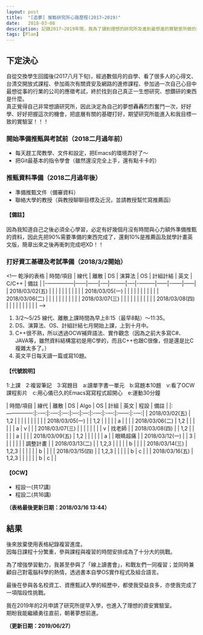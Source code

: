 ```yaml
---
layout: post
title:  "[追夢] 推甄研究所心路歷程(2017~2019)"
date:   2018-03-08
description: 記錄2017~2019年間，我為了讀到理想的研究所及進到最想進的實驗室所做的努力。
tags: [Plan]
---
```


## 下定決心
自從交換學生回國後(2017八月下旬)，經過數個月的自學、看了很多人的心得文、台清交開放式課程、參加兩次有關資安及網路的進修課程、參加過一次自己心目中最想從事的行業的公司的應徵考試，終於找到自己真正一生想研究、想鑽研的東西是什麼。<br/>
真正覺得自己非常想讀研究所，因此決定為自己的夢想轟轟烈烈奮鬥一次，好好學、好好把握這次的機會，把底層有關的基礎打好，期望研究所能進入和我目標一致的實驗室！！！

### 開始準備推甄與考試前（2018二月過年前）
* 每天趕工爬教學、文件和設定，把Emacs的環境弄好了～<br/>
* 把Git最基本的指令學會（雖然還沒完全上手，還有點卡卡的）<br/>

### 推甄資料準備（2018二月過年後）
* 準備推甄文件（備審資料）
* 聯絡大學的教授（與教授聊聊目標及近況，並請教授幫忙寫推薦函）

#### 【備註】
因為我知道自己之後必須全心學習，必定有好幾個月沒有時間與心力額外準備推甄的資料，因此先把90%需要準備的東西完成了，還剩10%是推薦函及就學計畫英文版，簡章出來之後再衝刺完成吧XD！！

### 打好資工基礎及考試準備（2018/3/2開始）
<!—
乾淨的表格
| 時間/項目      | 線代 | 離散 | DS | 演算法 | OS | 計組計結 | 英文 | C/C++ | 備註 |
|-—————|——|——|-—|———|-—|-———|——|-——|——|
| 2018/03/02(五) |      |      |    |        |    |          |      |       |      |
| 2018/03/05(一) |      |      |    |        |    |          |      |       |      |
| 2018/03/06(二) |      |      |    |        |    |          |      |       |      |
| 2018/03/07(三) |      |      |    |        |    |          |      |       |      |
| 2018/03/08(四) |      |      |    |        |    |          |      |       |      |
—>
1. 3/2～5/25 線代、離散上課時間為早上8:15（最早8點）～11:35。
2. DS、演算法、OS、計組計結七月開始上課，上到十月中。
3. C++很不熟，所以透過OCW補齊語法、實作觀念（因為之前大多寫C#、JAVA等，雖然資料結構當初是用C學的，而且C++也跟C很像，但是還是比C複雜太多了。）
4. 英文平日每天讀一篇或寫10題。

#### 【代號說明】
1:上課　2:複習筆記　3:寫題目　a:讀單字書一單元　b:寫題本10題　v:看了OCW課程影片　c:用心儀已久的Emacs寫寫程式超開心　e:運動30分鐘

| 時間/項目      | 線代 | 離散 | DS | Algo | OS | 計組 | 英文 | 程設 | 備註 |
|:—————:|:-—:|:-—:|:—:|:—:|:—:|:-—:|:-—:|:——:|:-—:|
| 2018/03/02(五) |  1,2 |      |    |      |    |       |      |       |      |
| 2018/03/05(一) |      |  1,2 |    |      |    |       |   a  |       |      |
| 2018/03/06(二) |  1,2 |      |    |      |    |       |   a  |   v   |      |
| 2018/03/07(三) |      |      |    |      |    |       |      |   v   | 找老師 |
| 2018/03/08(四) |      |  1,2 |    |      |    |       |   a  |       |      |
| 2018/03/09(五) |  1,2 |      |    |      |    |       |   a  |       | 眼睛超痛 |
| 2018/03/12(一) |      |   3  |    |      |    |       |      |       | 調整計畫 |
| 2018/03/13(二) |      | 1,2,3 |    |      |    |       |   b  |       |      |
| 2018/03/14(三) | 1,2,3 |       |    |      |    |       |   b  |       |       |
| 2018/03/15(四) |      | 1,2,3 |    |      |    |       |   b  |   c   |       |
| 2018/03/16(五) | 1,2,3 |       |    |      |    |       |   b  |   c   |       |


#### 【OCW】
* 程設一(共17講)
* 程設二(共16講)

**（表格最後更新日期：2018/03/16 13:44）**


## 結果

後來放棄使用表格紀錄複習進度。<br/>
因每日課程十分繁重，參與課程與複習的時間安排成為了十分大的挑戰。

為了增強學習動力，我甚至參與了「線上讀書會」，和戰友們一同複習；並同時兼顧自己對電腦科學的熱情，透過書本自學OS實作程式及組合語言。

最後在參與各名校資工、資應甄試入學的經歷中，都使我受益良多，亦使我完成了一項階段性挑戰。

我在2019年的2月申請了研究所提早入學，也進入了理想的資安實驗室。<br/>
期盼我能繼續勇往直前，朝著夢想前進。

**（更新日期：2019/06/27）**